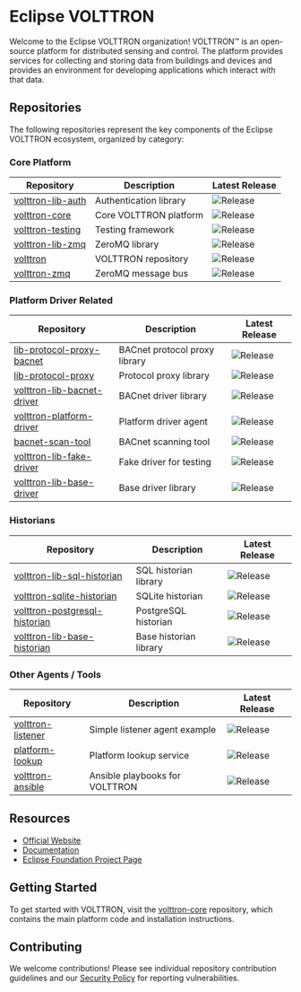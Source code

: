 # Eclipse VOLTTRON

Welcome to the Eclipse VOLTTRON organization! VOLTTRON™ is an open-source platform for distributed sensing and control. The platform provides services for collecting and storing data from buildings and devices and provides an environment for developing applications which interact with that data.

## Repositories

The following repositories represent the key components of the Eclipse VOLTTRON ecosystem, organized by category:

### Core Platform

| Repository | Description | Latest Release |
|------------|-------------|----------------|
| [volttron-lib-auth](https://github.com/eclipse-volttron/volttron-lib-auth) | Authentication library | ![Release](https://img.shields.io/github/v/release/eclipse-volttron/volttron-lib-auth?include_prereleases&label=&cacheSeconds=300) |
| [volttron-core](https://github.com/eclipse-volttron/volttron-core) | Core VOLTTRON platform | ![Release](https://img.shields.io/github/v/release/eclipse-volttron/volttron-core?include_prereleases&label=&cacheSeconds=300) |
| [volttron-testing](https://github.com/eclipse-volttron/volttron-testing) | Testing framework | ![Release](https://img.shields.io/github/v/release/eclipse-volttron/volttron-testing?include_prereleases&label=&cacheSeconds=300) |
| [volttron-lib-zmq](https://github.com/eclipse-volttron/volttron-lib-zmq) | ZeroMQ library | ![Release](https://img.shields.io/github/v/release/eclipse-volttron/volttron-lib-zmq?include_prereleases&label=&cacheSeconds=300) |
| [volttron](https://github.com/eclipse-volttron/volttron) | VOLTTRON repository | ![Release](https://img.shields.io/github/v/release/eclipse-volttron/volttron-zmq?include_prereleases&label=&cacheSeconds=300) |
| [volttron-zmq](https://github.com/eclipse-volttron/volttron-zmq) | ZeroMQ message bus | ![Release](https://img.shields.io/github/v/release/eclipse-volttron/volttron-zmq?include_prereleases&label=&cacheSeconds=300) |

### Platform Driver Related

| Repository | Description | Latest Release |
|------------|-------------|----------------|
| [lib-protocol-proxy-bacnet](https://github.com/eclipse-volttron/lib-protocol-proxy-bacnet) | BACnet protocol proxy library | ![Release](https://img.shields.io/github/v/release/eclipse-volttron/lib-protocol-proxy-bacnet?include_prereleases&label=&cacheSeconds=300) |
| [lib-protocol-proxy](https://github.com/eclipse-volttron/lib-protocol-proxy) | Protocol proxy library | ![Release](https://img.shields.io/github/v/release/eclipse-volttron/lib-protocol-proxy?include_prereleases&label=&cacheSeconds=300) |
| [volttron-lib-bacnet-driver](https://github.com/eclipse-volttron/volttron-lib-bacnet-driver) | BACnet driver library | ![Release](https://img.shields.io/github/v/release/eclipse-volttron/volttron-lib-bacnet-driver?include_prereleases&label=&cacheSeconds=300) |
| [volttron-platform-driver](https://github.com/eclipse-volttron/volttron-platform-driver) | Platform driver agent | ![Release](https://img.shields.io/github/v/release/eclipse-volttron/volttron-platform-driver?include_prereleases&label=&cacheSeconds=300) |
| [bacnet-scan-tool](https://github.com/eclipse-volttron/bacnet-scan-tool) | BACnet scanning tool | ![Release](https://img.shields.io/github/v/release/eclipse-volttron/bacnet-scan-tool?include_prereleases&label=&cacheSeconds=300) |
| [volttron-lib-fake-driver](https://github.com/eclipse-volttron/volttron-lib-fake-driver) | Fake driver for testing | ![Release](https://img.shields.io/github/v/release/eclipse-volttron/volttron-lib-fake-driver?include_prereleases&label=&cacheSeconds=300) |
| [volttron-lib-base-driver](https://github.com/eclipse-volttron/volttron-lib-base-driver) | Base driver library | ![Release](https://img.shields.io/github/v/release/eclipse-volttron/volttron-lib-base-driver?include_prereleases&label=&cacheSeconds=300) |

### Historians

| Repository | Description | Latest Release |
|------------|-------------|----------------|
| [volttron-lib-sql-historian](https://github.com/eclipse-volttron/volttron-lib-sql-historian) | SQL historian library | ![Release](https://img.shields.io/github/v/release/eclipse-volttron/volttron-lib-sql-historian?include_prereleases&label=&cacheSeconds=300) |
| [volttron-sqlite-historian](https://github.com/eclipse-volttron/volttron-sqlite-historian) | SQLite historian | ![Release](https://img.shields.io/github/v/release/eclipse-volttron/volttron-sqlite-historian?include_prereleases&label=&cacheSeconds=300) |
| [volttron-postgresql-historian](https://github.com/eclipse-volttron/volttron-postgresql-historian) | PostgreSQL historian | ![Release](https://img.shields.io/github/v/release/eclipse-volttron/volttron-postgresql-historian?include_prereleases&label=&cacheSeconds=300) |
| [volttron-lib-base-historian](https://github.com/eclipse-volttron/volttron-lib-base-historian) | Base historian library | ![Release](https://img.shields.io/github/v/release/eclipse-volttron/volttron-lib-base-historian?include_prereleases&label=&cacheSeconds=300) |

### Other Agents / Tools

| Repository | Description | Latest Release |
|------------|-------------|----------------|
| [volttron-listener](https://github.com/eclipse-volttron/volttron-listener) | Simple listener agent example | ![Release](https://img.shields.io/github/v/release/eclipse-volttron/volttron-listener?include_prereleases&label=&cacheSeconds=300) |
| [platform-lookup](https://github.com/eclipse-volttron/platform-lookup) | Platform lookup service | ![Release](https://img.shields.io/github/v/release/eclipse-volttron/platform-lookup?include_prereleases&label=&cacheSeconds=300) |
| [volttron-ansible](https://github.com/eclipse-volttron/volttron-ansible) | Ansible playbooks for VOLTTRON | ![Release](https://img.shields.io/github/v/release/eclipse-volttron/volttron-ansible?include_prereleases&label=&cacheSeconds=300) |

## Resources

- [Official Website](https://volttron.org/)
- [Documentation](https://eclipse-volttron.readthedocs.io/)
- [Eclipse Foundation Project Page](https://projects.eclipse.org/projects/iot.volttron)

## Getting Started

To get started with VOLTTRON, visit the [volttron-core](https://github.com/eclipse-volttron/volttron-core) repository, which contains the main platform code and installation instructions.

## Contributing

We welcome contributions! Please see individual repository contribution guidelines and our [Security Policy](./SECURITY.md) for reporting vulnerabilities.
